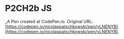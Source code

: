 # P2CH2b JS
 _A Pen created at CodePen.io. Original URL: [https://codepen.io/nicolaspatschkowski/pen/yLNENYB](https://codepen.io/nicolaspatschkowski/pen/yLNENYB).

 